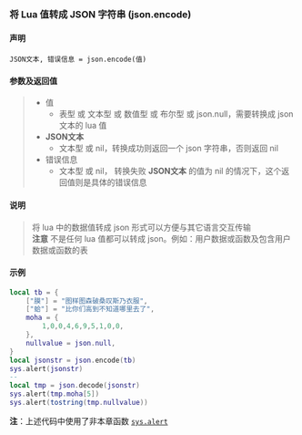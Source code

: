 ### 将 Lua 值转成 JSON 字符串 (**json\.encode**)


#### 声明
```
JSON文本, 错误信息 = json.encode(值)
```


#### 参数及返回值
> - 值
>   - 表型 或 文本型 或 数值型 或 布尔型 或 json\.null，需要转换成 json 文本的 lua 值
> - **JSON文本**
>   - 文本型 或 nil，转换成功则返回一个 json 字符串，否则返回 nil
> - 错误信息
>   - 文本型 或 nil， 转换失败 **JSON文本** 的值为 nil 的情况下，这个返回值则是具体的错误信息


#### 说明
> 将 lua 中的数据值转成 json 形式可以方便与其它语言交互传输  
> **注意** 不是任何 lua 值都可以转成 json。例如：用户数据或函数及包含用户数据或函数的表  


#### 示例  
```lua
local tb = {
    ["膜"] = "图样图森破桑叹斯乃衣服",
    ["蛤"] = "比你们高到不知道哪里去了",
    moha = {
        1,0,0,4,6,9,5,1,0,0,
    },
    nullvalue = json.null,
}
local jsonstr = json.encode(tb)
sys.alert(jsonstr)
--
local tmp = json.decode(jsonstr)
sys.alert(tmp.moha[5])
sys.alert(tostring(tmp.nullvalue))
```
**注**：上述代码中使用了非本章函数 [`sys.alert`](/Handbook/sys/sys.alert.md)

